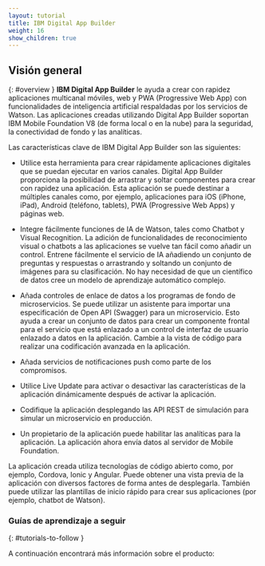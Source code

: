 ```yaml
---
layout: tutorial
title: IBM Digital App Builder
weight: 16
show_children: true
---
```

<!-- NLS_CHARSET=UTF-8 -->
## Visión general
{: #overview }
**IBM Digital App Builder** le ayuda a crear con rapidez aplicaciones multicanal móviles, web y PWA (Progressive Web App) con funcionalidades de inteligencia artificial respaldadas por los servicios de Watson. Las aplicaciones creadas utilizando Digital App Builder soportan IBM Mobile Foundation V8 (de forma local o en la nube) para la seguridad, la conectividad de fondo y las analíticas. 

Las características clave de IBM Digital App Builder son las siguientes:

* Utilice esta herramienta para crear rápidamente aplicaciones digitales que se puedan ejecutar en varios canales. Digital App Builder proporciona la posibilidad de arrastrar y soltar componentes para crear con rapidez una aplicación. Esta aplicación se puede destinar a múltiples canales como, por ejemplo, aplicaciones para iOS (iPhone, iPad), Android (teléfono, tablets), PWA (Progressive Web Apps) y páginas web. 

* Integre fácilmente funciones de IA de Watson, tales como Chatbot y Visual Recognition. La adición de funcionalidades de reconocimiento visual o chatbots a las aplicaciones se vuelve tan fácil como añadir un control. Entrene fácilmente el servicio de IA añadiendo un conjunto de preguntas y respuestas o arrastrando y soltando un conjunto de imágenes para su clasificación. No hay necesidad de que un científico de datos cree un modelo de aprendizaje automático complejo. 

* Añada controles de enlace de datos a los programas de fondo de microservicios. Se puede utilizar un asistente para importar una especificación de Open API (Swagger) para un microservicio. Esto ayuda a crear un conjunto de datos para crear un componente frontal para el servicio que está enlazado a un control de interfaz de usuario enlazado a datos en la aplicación. Cambie a la vista de código para realizar una codificación avanzada en la aplicación.

* Añada servicios de notificaciones push como parte de los compromisos. 

* Utilice Live Update para activar o desactivar las características de la aplicación dinámicamente después de activar la aplicación. 

* Codifique la aplicación desplegando las API REST de simulación para simular un microservicio en producción. 

* Un propietario de la aplicación puede habilitar las analíticas para la aplicación. La aplicación ahora envía datos al servidor de Mobile Foundation.

La aplicación creada utiliza tecnologías de código abierto como, por ejemplo, Cordova, Ionic y Angular. Puede obtener una vista previa de la aplicación con diversos factores de forma antes de desplegarla. También puede utilizar las plantillas de inicio rápido para crear sus aplicaciones (por ejemplo, chatbot de Watson).  

### Guías de aprendizaje a seguir
{: #tutorials-to-follow }

A continuación encontrará más información sobre el producto:

